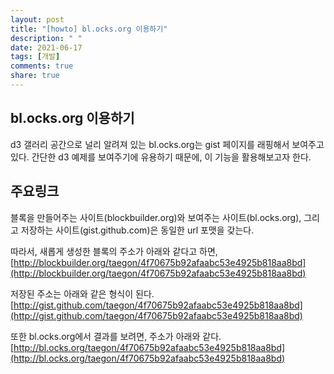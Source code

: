 ```yaml
---
layout: post
title: "[howto] bl.ocks.org 이용하기"
description: " "
date: 2021-06-17
tags: [개발]
comments: true
share: true
---
```


## bl.ocks.org 이용하기

d3 갤러리 공간으로 널리 알려져 있는 bl.ocks.org는 gist 페이지를 래핑해서 보여주고 있다.
간단한 d3 예제를 보여주기에 유용하기 때문에, 이 기능을 활용해보고자 한다.

## 주요링크

블록을 만들어주는 사이트(blockbuilder.org)와 보여주는 사이트(bl.ocks.org), 그리고 저장하는 사이트(gist.github.com)은 동일한 url 포맷을 갖는다.

따라서, 새롭게 생성한 블록의 주소가 아래와 같다고 하면,
[http://blockbuilder.org/taegon/4f70675b92afaabc53e4925b818aa8bd](http://blockbuilder.org/taegon/4f70675b92afaabc53e4925b818aa8bd)

저장된 주소는 아래와 같은 형식이 된다.
[http://gist.github.com/taegon/4f70675b92afaabc53e4925b818aa8bd](http://gist.github.com/taegon/4f70675b92afaabc53e4925b818aa8bd)

또한 bl.ocks.org에서 결과를 보려면, 주소가 아래와 같다.
[http://bl.ocks.org/taegon/4f70675b92afaabc53e4925b818aa8bd](http://bl.ocks.org/taegon/4f70675b92afaabc53e4925b818aa8bd)
